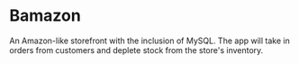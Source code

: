 # Bamazon
An Amazon-like storefront with the inclusion of MySQL. The app will take in orders from customers and deplete stock from the store's inventory. 


